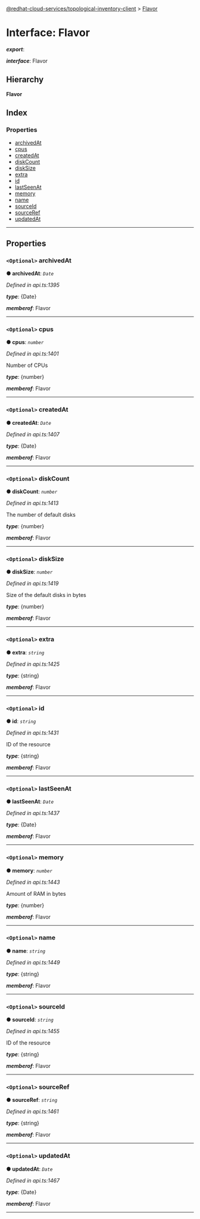 [@redhat-cloud-services/topological-inventory-client](../README.md) > [Flavor](../interfaces/flavor.md)

# Interface: Flavor

*__export__*: 

*__interface__*: Flavor

## Hierarchy

**Flavor**

## Index

### Properties

* [archivedAt](flavor.md#archivedat)
* [cpus](flavor.md#cpus)
* [createdAt](flavor.md#createdat)
* [diskCount](flavor.md#diskcount)
* [diskSize](flavor.md#disksize)
* [extra](flavor.md#extra)
* [id](flavor.md#id)
* [lastSeenAt](flavor.md#lastseenat)
* [memory](flavor.md#memory)
* [name](flavor.md#name)
* [sourceId](flavor.md#sourceid)
* [sourceRef](flavor.md#sourceref)
* [updatedAt](flavor.md#updatedat)

---

## Properties

<a id="archivedat"></a>

### `<Optional>` archivedAt

**● archivedAt**: *`Date`*

*Defined in api.ts:1395*

*__type__*: {Date}

*__memberof__*: Flavor

___
<a id="cpus"></a>

### `<Optional>` cpus

**● cpus**: *`number`*

*Defined in api.ts:1401*

Number of CPUs

*__type__*: {number}

*__memberof__*: Flavor

___
<a id="createdat"></a>

### `<Optional>` createdAt

**● createdAt**: *`Date`*

*Defined in api.ts:1407*

*__type__*: {Date}

*__memberof__*: Flavor

___
<a id="diskcount"></a>

### `<Optional>` diskCount

**● diskCount**: *`number`*

*Defined in api.ts:1413*

The number of default disks

*__type__*: {number}

*__memberof__*: Flavor

___
<a id="disksize"></a>

### `<Optional>` diskSize

**● diskSize**: *`number`*

*Defined in api.ts:1419*

Size of the default disks in bytes

*__type__*: {number}

*__memberof__*: Flavor

___
<a id="extra"></a>

### `<Optional>` extra

**● extra**: *`string`*

*Defined in api.ts:1425*

*__type__*: {string}

*__memberof__*: Flavor

___
<a id="id"></a>

### `<Optional>` id

**● id**: *`string`*

*Defined in api.ts:1431*

ID of the resource

*__type__*: {string}

*__memberof__*: Flavor

___
<a id="lastseenat"></a>

### `<Optional>` lastSeenAt

**● lastSeenAt**: *`Date`*

*Defined in api.ts:1437*

*__type__*: {Date}

*__memberof__*: Flavor

___
<a id="memory"></a>

### `<Optional>` memory

**● memory**: *`number`*

*Defined in api.ts:1443*

Amount of RAM in bytes

*__type__*: {number}

*__memberof__*: Flavor

___
<a id="name"></a>

### `<Optional>` name

**● name**: *`string`*

*Defined in api.ts:1449*

*__type__*: {string}

*__memberof__*: Flavor

___
<a id="sourceid"></a>

### `<Optional>` sourceId

**● sourceId**: *`string`*

*Defined in api.ts:1455*

ID of the resource

*__type__*: {string}

*__memberof__*: Flavor

___
<a id="sourceref"></a>

### `<Optional>` sourceRef

**● sourceRef**: *`string`*

*Defined in api.ts:1461*

*__type__*: {string}

*__memberof__*: Flavor

___
<a id="updatedat"></a>

### `<Optional>` updatedAt

**● updatedAt**: *`Date`*

*Defined in api.ts:1467*

*__type__*: {Date}

*__memberof__*: Flavor

___

